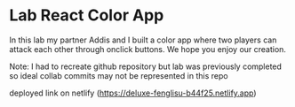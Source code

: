 # Lab React Color App

In this lab my partner Addis and I built a color app where two players can attack each other through onclick buttons. We hope you enjoy our creation. 

Note: I had to recreate github repository but lab was previously completed so ideal collab commits may not be represented in this repo

deployed link on netlify (https://deluxe-fenglisu-b44f25.netlify.app)
